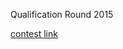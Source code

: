 Qualification Round 2015

[contest link](https://code.google.com/codejam/contest/6224486/dashboard)
